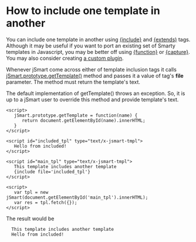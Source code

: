# How to include one template in another #

You can include one template in another using [{include}](include.md) and [{extends)](extends.md) tags. Although it may be useful if you want to port an existing set of Smarty templates in Javascript, you may be better off using [{function}](function.md) or [{capture}](capture.md). You may also consider creating [a custom plugin](CreatePlugin.md).

Whenever jSmart come across either of template inclusion tags it calls [jSmart.prototype.getTemplate()](getTemplate.md) method and passes it a value of tag's **file** parameter. The method must return the template's text.

The default implementation of getTemplate() throws an exception. So, it is up to a jSmart user to override this method and provide template's text.

```
<script>
   jSmart.prototype.getTemplate = function(name) {
      return document.getElementById(name).innerHTML;
   }
</script>
```

```
<script id="included_tpl" type="text/x-jsmart-tmpl">
   Hello from included!
</script>

<script id="main_tpl" type="text/x-jsmart-tmpl">
   This template includes another template
   {include file='included_tpl'}
</script>
```

```
<script>
   var tpl = new jSmart(document.getElementById('main_tpl').innerHTML);
   var res = tpl.fetch({});
</script>
```

The result would be
```
  This template includes another template
  Hello from included!
```